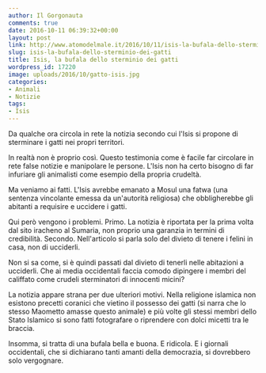 ```yaml
---
author: Il Gorgonauta
comments: true
date: 2016-10-11 06:39:32+00:00
layout: post
link: http://www.atomodelmale.it/2016/10/11/isis-la-bufala-dello-sterminio-dei-gatti/
slug: isis-la-bufala-dello-sterminio-dei-gatti
title: Isis, la bufala dello sterminio dei gatti
wordpress_id: 17220
image: uploads/2016/10/gatto-isis.jpg
categories:
- Animali
- Notizie
tags:
- Isis
---
```


Da qualche ora circola in rete la notizia secondo cui l'Isis si propone di sterminare i gatti nei propri territori.

In realtà non è proprio così. Questo testimonia come è facile far circolare in rete false notizie e manipolare le persone. L'Isis non ha certo bisogno di far infuriare gli animalisti come esempio della propria crudeltà.

Ma veniamo ai fatti. L'Isis avrebbe emanato a Mosul una fatwa (una sentenza vincolante emessa da un'autorità religiosa) che obbligherebbe gli abitanti a requisire e uccidere i gatti.

Qui però vengono i problemi. Primo. La notizia è riportata per la prima volta dal sito iracheno al Sumaria, non proprio una garanzia in termini di credibilità. Secondo. Nell'articolo si parla solo del divieto di tenere i felini in casa, non di ucciderli.

Non si sa come, si è quindi passati dal divieto di tenerli nelle abitazioni a ucciderli. Che ai media occidentali faccia comodo dipingere i membri del califfato come crudeli sterminatori di innocenti micini?

La notizia appare strana per due ulteriori motivi. Nella religione islamica non esistono precetti coranici che vietino il possesso dei gatti (si narra che lo stesso Maometto amasse questo animale) e più volte gli stessi membri dello Stato Islamico si sono fatti fotografare o riprendere con dolci micetti tra le braccia.

Insomma, si tratta di una bufala bella e buona. E ridicola. E i giornali occidentali, che si dichiarano tanti amanti della democrazia, si dovrebbero solo vergognare.
